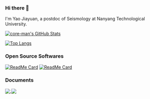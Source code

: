 ### Hi there 👋

I'm Yao Jiayuan, a postdoc of Seismology at Nanyang Technological University.

[![core-man's GitHub Stats](https://github-readme-stats.vercel.app/api?username=core-man&show_icons=true&theme=algolia&hide_border=true)](https://github.com/anuraghazra/github-readme-stats)

[![Top Langs](https://github-readme-stats.vercel.app/api/top-langs/?username=core-man&layout=compact&&show_icons=true&theme=algolia&hide_border=true)](https://github.com/anuraghazra/github-readme-stats#top-languages-card)

### Open Source Softwares

[![ReadMe Card](https://github-readme-stats.vercel.app/api/pin/?username=core-man&repo=repeating-earthquake&show_icons=true&theme=algolia&hide_border=true&show_owner=true)](https://github.com/core-man/repeating-earthquake)    [![ReadMe Card](https://github-readme-stats.vercel.app/api/pin/?username=core-man&repo=SeisCC&show_icons=true&theme=algolia&hide_border=true&show_owner=true)](https://github.com/core-man/SeisCC)


### Documents

<a href="https://github.com/core-man/blog">
  <img align="center" src="https://github-readme-stats.vercel.app/api/pin/?username=core-man&repo=blog&show_icons=true&theme=algolia&hide_border=true&show_owner=true)" />
</a>

<a href="https://github.com/seisman/SeisLinks">
  <img align="center" src="https://github-readme-stats.vercel.app/api/pin/?username=seisman&repo=SeisLinks&show_icons=true&theme=algolia&hide_border=true&show_owner=true)" />
</a>

